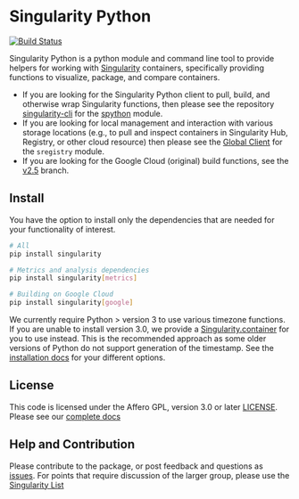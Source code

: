 # Singularity Python

[![Build Status](https://travis-ci.org/singularityware/singularity-python.svg?branch=master)](https://travis-ci.org/singularityware/singularity-python)

Singularity Python is a python module and command line tool to provide helpers for working with <a href="https://www.sylabs.io/guides/3.0/user-guide/" target="_blank">Singularity</a> containers, specifically providing functions to visualize, package, and compare containers. 

 - If you are looking for the Singularity Python client to pull, build, and otherwise wrap Singularity functions, then please see the repository [singularity-cli](https://singularityhub.github.io/singularity-cli) for the [spython](https://pypi.org/project/spython/) module.
 - If you are looking for local management and interaction with various storage locations (e.g., to pull and inspect containers in Singularity Hub, Registry, or other cloud resource) then please see the [Global Client](https://singularityhub.github.io/sregistry-cli) for the `sregistry` module.
 - If you are looking for the Google Cloud (original) build functions, see the [v2.5](https://github.com/singularityhub/singularity-python/tree/v2.5) branch.

## Install
You have the option to install only the dependencies that are needed for your functionality of interest.

```bash
# All
pip install singularity

# Metrics and analysis dependencies
pip install singularity[metrics]

# Building on Google Cloud
pip install singularity[google]
```

We currently require Python > version 3 to use various timezone functions. If you are unable to install version 3.0, we provide a [Singularity.container](Singularity.container) for you to use instead. This is the recommended approach as some older versions of Python do not support generation of the timestamp. See the [installation docs](https://github.com/singularityware/singularity-python/wiki/Installation) for your different options.

## License

This code is licensed under the Affero GPL, version 3.0 or later [LICENSE](LICENSE).
Please see our [complete docs](https://github.com/singularityware/singularity-python/wiki)

## Help and Contribution
Please contribute to the package, or post feedback and questions as <a href="https://github.com/singularityware/singularity-python" target="_blank">issues</a>. For points that require discussion of the larger group, please use the <a href="https://groups.google.com/a/lbl.gov/forum/#!forum/singularity" target="_blank">Singularity List</a>
